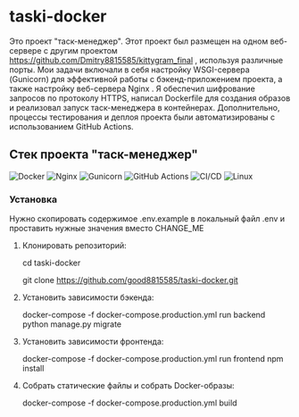 # taski-docker

Это проект "таск-менеджер". Этот проект был размещен на одном веб-сервере с другим проектом https://github.com/Dmitry8815585/kittygram_final , используя различные порты.
Мои задачи включали в себя настройку WSGI-сервера (Gunicorn) для эффективной работы с бэкенд-приложением проекта, а также настройку веб-сервера Nginx .
Я обеспечил шифрование запросов по протоколу HTTPS, написал Dockerfile для создания образов и реализовал запуск таск-менеджера в контейнерах.
Дополнительно, процессы тестирования и деплоя проекта были автоматизированы с использованием GitHub Actions.

## Стек проекта "таск-менеджер"
![Docker](https://img.shields.io/badge/Docker-2496ED?style=for-the-badge&logo=docker&logoColor=white) ![Nginx](https://img.shields.io/badge/Nginx-009639?style=for-the-badge&logo=nginx&logoColor=white) ![Gunicorn](https://img.shields.io/badge/Gunicorn-369639?style=for-the-badge&logo=gunicorn&logoColor=white) ![GitHub Actions](https://img.shields.io/badge/GitHub_Actions-2088FF?style=for-the-badge&logo=github-actions&logoColor=white) ![CI/CD](https://img.shields.io/badge/CI/CD-4B32C3?style=for-the-badge&logo=github-actions&logoColor=white) ![Linux](https://img.shields.io/badge/Linux-FCC624?style=for-the-badge&logo=linux&logoColor=black)


### Установка

Нужно скопировать содержимое .env.example в локальный файл .env и проставить нужные значения вместо CHANGE_ME

1. Клонировать репозиторий:

   cd taski-docker
   
   git clone https://github.com/good8815585/taski-docker.git
    

3. Установить зависимости бэкенда:

    docker-compose -f docker-compose.production.yml run backend python manage.py migrate

4. Установить зависимости фронтенда:

    docker-compose -f docker-compose.production.yml run frontend npm install

5. Собрать статические файлы и собрать Docker-образы:

    docker-compose -f docker-compose.production.yml build
